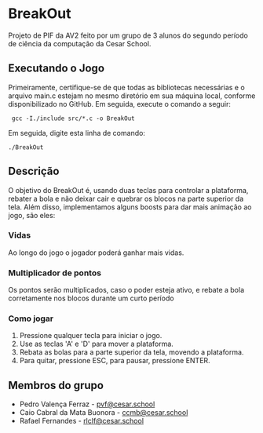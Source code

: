 # BreakOut

Projeto de PIF da AV2 feito por um grupo de 3 alunos do segundo período de ciência da computação da Cesar School.

 ## Executando o Jogo
Primeiramente, certifique-se de que todas as bibliotecas necessárias e o arquivo main.c estejam no mesmo diretório em sua máquina local, conforme disponibilizado no GitHub. Em seguida, execute o comando a seguir:
```
 gcc -I./include src/*.c -o BreakOut
```
Em seguida, digite esta linha de comando:
```
./BreakOut
```
## Descrição
O objetivo do BreakOut é, usando duas teclas para controlar a plataforma, rebater a bola e não deixar cair e quebrar os blocos na parte superior da tela. Além disso, implementamos alguns boosts para dar mais animação ao jogo, são eles:
### Vidas
Ao longo do jogo o jogador poderá ganhar mais vidas.
### Multiplicador de pontos
Os pontos serão multiplicados, caso o poder esteja ativo, e rebate a bola corretamente nos blocos durante um curto período
### Como jogar
1. Pressione qualquer tecla para iniciar o jogo.
2. Use as teclas 'A' e 'D' para mover a plataforma.
3. Rebata as bolas para a parte superior da tela, movendo a plataforma.
4. Para quitar, pressione ESC, para pausar, pressione ENTER.
## Membros do grupo
- Pedro Valença Ferraz - pvf@cesar.school
- Caio Cabral da Mata Buonora - ccmb@cesar.school
- Rafael Fernandes - rlclf@cesar.school 
















